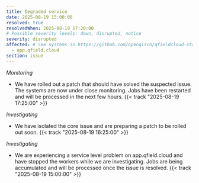 ```yaml
---
title: Degraded service
date: 2025-08-19 15:00:00
resolved: true
resolvedWhen: 2025-08-19 17:20:00
# Possible severity levels: down, disrupted, notice
severity: disrupted
affected: # See systems in https://github.com/opengisch/qfieldcloud-status/blob/master/config.yml
  - app.qfield.cloud
section: issue
---
```


<!-- *Resolved* -
We believe all users experiencing issues have been able to connect at this time.
-->

*Monitoring*
- We have rolled out a patch that should have solved the suspected issue. The systems are now under close monitoring. Jobs have been restarted and will be processed in the next few hours. {{< track "2025-08-19 17:25:00" >}}

*Investigating*
- We have isolated the core issue and are preparing a patch to be rolled out soon. {{< track "2025-08-19 16:25:00" >}}

*Investigating*
- We are experiencing a service level problem on app.qfield.cloud and have stopped the workers while we are investigating. Jobs are being accumulated and will be processed once the issue is resolved. {{< track "2025-08-19 15:00:00" >}}
